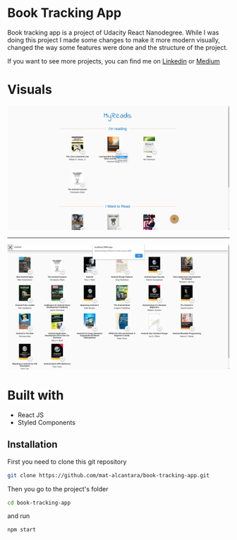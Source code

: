 # Book Tracking App

Book tracking app is a project of Udacity React Nanodegree. While I was doing this project I made some changes to make it more modern visually, changed the way some features were done and the structure of the project.

If you want to see more projects, you can find me on [Linkedin](linkedin.com/in/mateus-alcantara-2b102218a) or [Medium](https://medium.com/@mateuscastro.al)

# Visuals

![Example 1](./src/imgs/gitrepo1.png)

---

![Example 2](./src/imgs/gitrepo2.png)

# Built with

- React JS
- Styled Components

## Installation

First you need to clone this git repository

```bash
git clone https://github.com/mat-alcantara/book-tracking-app.git
```

Then you go to the project's folder

```bash
cd book-tracking-app
```

and run

```bash
npm start
```
